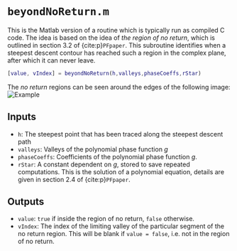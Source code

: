 # `beyondNoReturn.m`

This is the Matlab version of a routine which is typically run as compiled C code. The idea is based on the idea of *the region of no return*, which is outlined in section 3.2 of {cite:p}`PFpaper`. This subroutine identifies when a steepest descent contour has reached such a region in the complex plane, after which it can never leave.

```matlab
[value, vIndex] = beyondNoReturn(h,valleys,phaseCoeffs,rStar)
```

The *no return* regions can be seen around the edges of the following image:
 ![Example](../../../examples/eg_contour_def.png)

## Inputs
* `h`: The steepest point that has been traced along the steepest descent path
* `valleys`: Valleys of the polynomial phase function $g$
* `phaseCoeffs`: Coefficients of the polynomial phase function $g$.
* `rStar`: A constant dependent on $g$, stored to save repeated computations. This is the solution of a polynomial equation, details are given in section 2.4 of {cite:p}`PFpaper`.

## Outputs

* `value`: `true` if inside the region of no return, `false` otherwise.
* `vIndex`: The index of the limiting valley of the particular segment of the no return region.
 This will be blank if `value = false`, i.e. not in the region of no return.